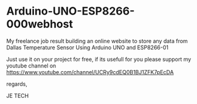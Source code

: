 # Arduino-UNO-ESP8266-000webhost
My freelance job result building an online website to store any data from Dallas Temperature Sensor Using Arduino UNO
and ESP8266-01

Just use it on your project for free, if its usefull for you please support
my youtube channel on https://www.youtube.com/channel/UCRy9cdEQ0B1BJ1ZFK7pEcDA

regards,

JE TECH
